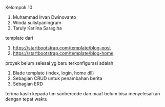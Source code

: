 Kelompok 10
1. Muhammad Irvan Dwinovanto    
2. Winda sulistyaningrum
3. Taruly Karlina Saragiha

template dari  
1. https://startbootstrap.com/template/blog-post
2. https://startbootstrap.com/template/blog-home

proyek belum selesai
yg baru terkonfigurasi adalah
1. Blade template (index, login, home dll)
2. Sebagian CRUD untuk penambahan berita
3. Sebagian ERD 

terima kasih kepada tim sanbercode dan maaf belum bisa menyelesaikan dengan tepat waktu
